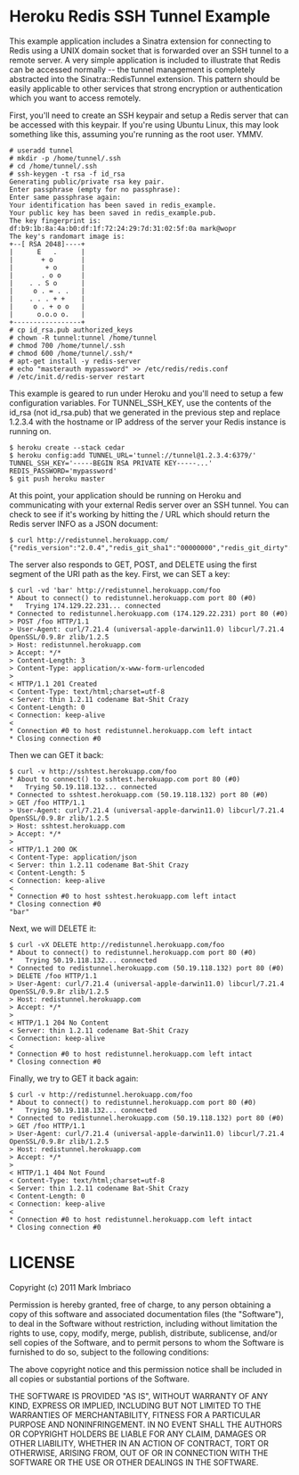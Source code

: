 Heroku Redis SSH Tunnel Example
===============================

This example application includes a Sinatra extension for connecting to Redis using a UNIX domain socket that is forwarded over an SSH tunnel to a remote server. A very simple application is included to illustrate that Redis can be accessed normally -- the tunnel management is completely abstracted into the Sinatra::RedisTunnel extension. This pattern should be easily applicable to other services that strong encryption or authentication which you want to access remotely.

First, you'll need to create an SSH keypair and setup a Redis server that can be accessed with this keypair. If you're using Ubuntu Linux, this may look something like this, assuming you're running as the root user. YMMV.

    # useradd tunnel
    # mkdir -p /home/tunnel/.ssh
    # cd /home/tunnel/.ssh
    # ssh-keygen -t rsa -f id_rsa
    Generating public/private rsa key pair.
    Enter passphrase (empty for no passphrase): 
    Enter same passphrase again: 
    Your identification has been saved in redis_example.
    Your public key has been saved in redis_example.pub.
    The key fingerprint is:
    df:b9:1b:8a:4a:b0:df:1f:72:24:29:7d:31:02:5f:0a mark@wopr
    The key's randomart image is:
    +--[ RSA 2048]----+
    |      E   .      |
    |       + o       |
    |        + o      |
    |       . o o     |
    |    . . S o      |
    |     o . = . .   |
    |    . . . + +    |
    |     o . + o o   |
    |      o.o.o o.   |
    +-----------------+
    # cp id_rsa.pub authorized_keys
    # chown -R tunnel:tunnel /home/tunnel
    # chmod 700 /home/tunnel/.ssh
    # chmod 600 /home/tunnel/.ssh/*
    # apt-get install -y redis-server
    # echo "masterauth mypassword" >> /etc/redis/redis.conf
    # /etc/init.d/redis-server restart

This example is geared to run under Heroku and you'll need to setup a few configuration variables. For TUNNEL_SSH_KEY, use the contents of the id_rsa (not id_rsa.pub) that we generated in the previous step and replace 1.2.3.4 with the hostname or IP address of the server your Redis instance is running on.

    $ heroku create --stack cedar
    $ heroku config:add TUNNEL_URL='tunnel://tunnel@1.2.3.4:6379/' TUNNEL_SSH_KEY='-----BEGIN RSA PRIVATE KEY-----...' REDIS_PASSWORD='mypassword'
    $ git push heroku master

At this point, your application should be running on Heroku and communicating with your external Redis server over an SSH tunnel. You can check to see if it's working by hitting the / URL which should return the Redis server INFO as a JSON document:

    $ curl http://redistunnel.herokuapp.com/
    {"redis_version":"2.0.4","redis_git_sha1":"00000000","redis_git_dirty":"0","arch_bits":"64","multiplexing_api":"epoll","process_id":"9513","uptime_in_seconds":"2561","uptime_in_days":"0","connected_clients":"1","connected_slaves":"0","blocked_clients":"0","used_memory":"781816","used_memory_human":"763.49K","changes_since_last_save":"0","bgsave_in_progress":"0","last_save_time":"1313356483","bgrewriteaof_in_progress":"0","total_connections_received":"605","total_commands_processed":"914","expired_keys":"0","hash_max_zipmap_entries":"512","hash_max_zipmap_value":"64","pubsub_channels":"0","pubsub_patterns":"0","vm_enabled":"0","role":"master","db0":"keys=1,expires=0"}

The server also responds to GET, POST, and DELETE using the first segment of the URI path as the key. First, we can SET a key:

    $ curl -vd 'bar' http://redistunnel.herokuapp.com/foo
    * About to connect() to redistunnel.herokuapp.com port 80 (#0)
    *   Trying 174.129.22.231... connected
    * Connected to redistunnel.herokuapp.com (174.129.22.231) port 80 (#0)
    > POST /foo HTTP/1.1
    > User-Agent: curl/7.21.4 (universal-apple-darwin11.0) libcurl/7.21.4 OpenSSL/0.9.8r zlib/1.2.5
    > Host: redistunnel.herokuapp.com
    > Accept: */*
    > Content-Length: 3
    > Content-Type: application/x-www-form-urlencoded
    > 
    < HTTP/1.1 201 Created
    < Content-Type: text/html;charset=utf-8
    < Server: thin 1.2.11 codename Bat-Shit Crazy
    < Content-Length: 0
    < Connection: keep-alive
    < 
    * Connection #0 to host redistunnel.herokuapp.com left intact
    * Closing connection #0

Then we can GET it back:

    $ curl -v http://sshtest.herokuapp.com/foo    
    * About to connect() to sshtest.herokuapp.com port 80 (#0)
    *   Trying 50.19.118.132... connected
    * Connected to sshtest.herokuapp.com (50.19.118.132) port 80 (#0)
    > GET /foo HTTP/1.1
    > User-Agent: curl/7.21.4 (universal-apple-darwin11.0) libcurl/7.21.4 OpenSSL/0.9.8r zlib/1.2.5
    > Host: sshtest.herokuapp.com
    > Accept: */*
    > 
    < HTTP/1.1 200 OK
    < Content-Type: application/json
    < Server: thin 1.2.11 codename Bat-Shit Crazy
    < Content-Length: 5
    < Connection: keep-alive
    < 
    * Connection #0 to host sshtest.herokuapp.com left intact
    * Closing connection #0
    "bar"

Next, we will DELETE it:

    $ curl -vX DELETE http://redistunnel.herokuapp.com/foo
    * About to connect() to redistunnel.herokuapp.com port 80 (#0)
    *   Trying 50.19.118.132... connected
    * Connected to redistunnel.herokuapp.com (50.19.118.132) port 80 (#0)
    > DELETE /foo HTTP/1.1
    > User-Agent: curl/7.21.4 (universal-apple-darwin11.0) libcurl/7.21.4 OpenSSL/0.9.8r zlib/1.2.5
    > Host: redistunnel.herokuapp.com
    > Accept: */*
    > 
    < HTTP/1.1 204 No Content
    < Server: thin 1.2.11 codename Bat-Shit Crazy
    < Connection: keep-alive
    < 
    * Connection #0 to host redistunnel.herokuapp.com left intact
    * Closing connection #0    

Finally, we try to GET it back again:

    $ curl -v http://redistunnel.herokuapp.com/foo
    * About to connect() to redistunnel.herokuapp.com port 80 (#0)
    *   Trying 50.19.118.132... connected
    * Connected to redistunnel.herokuapp.com (50.19.118.132) port 80 (#0)
    > GET /foo HTTP/1.1
    > User-Agent: curl/7.21.4 (universal-apple-darwin11.0) libcurl/7.21.4 OpenSSL/0.9.8r zlib/1.2.5
    > Host: redistunnel.herokuapp.com
    > Accept: */*
    > 
    < HTTP/1.1 404 Not Found
    < Content-Type: text/html;charset=utf-8
    < Server: thin 1.2.11 codename Bat-Shit Crazy
    < Content-Length: 0
    < Connection: keep-alive
    < 
    * Connection #0 to host redistunnel.herokuapp.com left intact
    * Closing connection #0

# LICENSE

Copyright (c) 2011 Mark Imbriaco

Permission is hereby granted, free of charge, to any person
obtaining a copy of this software and associated documentation
files (the "Software"), to deal in the Software without
restriction, including without limitation the rights to use,
copy, modify, merge, publish, distribute, sublicense, and/or sell
copies of the Software, and to permit persons to whom the
Software is furnished to do so, subject to the following
conditions:

The above copyright notice and this permission notice shall be
included in all copies or substantial portions of the Software.

THE SOFTWARE IS PROVIDED "AS IS", WITHOUT WARRANTY OF ANY KIND,
EXPRESS OR IMPLIED, INCLUDING BUT NOT LIMITED TO THE WARRANTIES
OF MERCHANTABILITY, FITNESS FOR A PARTICULAR PURPOSE AND
NONINFRINGEMENT. IN NO EVENT SHALL THE AUTHORS OR COPYRIGHT
HOLDERS BE LIABLE FOR ANY CLAIM, DAMAGES OR OTHER LIABILITY,
WHETHER IN AN ACTION OF CONTRACT, TORT OR OTHERWISE, ARISING
FROM, OUT OF OR IN CONNECTION WITH THE SOFTWARE OR THE USE OR
OTHER DEALINGS IN THE SOFTWARE.